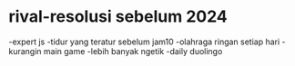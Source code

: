 # rival-resolusi sebelum 2024
-expert js
-tidur yang teratur sebelum jam10 
-olahraga ringan setiap hari
-kurangin main game
-lebih banyak ngetik 
-daily duolingo
